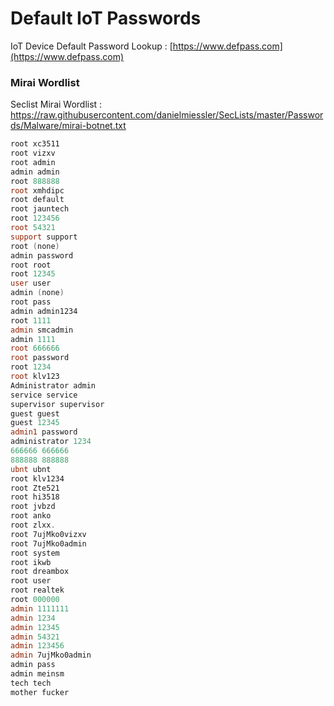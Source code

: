 # Default IoT Passwords

IoT Device Default Password Lookup : [https://www.defpass.com](https://www.defpass.com)

### Mirai Wordlist

Seclist Mirai Wordlist : https://raw.githubusercontent.com/danielmiessler/SecLists/master/Passwords/Malware/mirai-botnet.txt

```powershell
root xc3511
root vizxv
root admin
admin admin
root 888888
root xmhdipc
root default
root jauntech
root 123456
root 54321
support support
root (none)
admin password
root root
root 12345
user user
admin (none)
root pass
admin admin1234
root 1111
admin smcadmin
admin 1111
root 666666
root password
root 1234
root klv123
Administrator admin
service service
supervisor supervisor
guest guest
guest 12345
admin1 password
administrator 1234
666666 666666
888888 888888
ubnt ubnt
root klv1234
root Zte521
root hi3518
root jvbzd
root anko
root zlxx.
root 7ujMko0vizxv
root 7ujMko0admin
root system
root ikwb
root dreambox
root user
root realtek
root 000000
admin 1111111
admin 1234
admin 12345
admin 54321
admin 123456
admin 7ujMko0admin
admin pass
admin meinsm
tech tech
mother fucker
```
